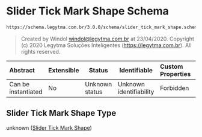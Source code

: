 # Slider Tick Mark Shape Schema

```txt
https://schema.legytma.com.br/3.0.0/schema/slider_tick_mark_shape.schema.json
```




> Created by Windol [windol@legytma.com.br](mailto:windol@legytma.com.br) at 23/04/2020.
> Copyright (c) 2020 Legytma Soluções Inteligentes (<https://legytma.com.br>). All rights reserved.
>

| Abstract            | Extensible | Status         | Identifiable            | Custom Properties | Additional Properties | Access Restrictions | Defined In                                                                                                |
| :------------------ | ---------- | -------------- | ----------------------- | :---------------- | --------------------- | ------------------- | --------------------------------------------------------------------------------------------------------- |
| Can be instantiated | No         | Unknown status | Unknown identifiability | Forbidden         | Allowed               | none                | [slider_tick_mark_shape.schema.json](../schema/slider_tick_mark_shape.schema.json) |

## Slider Tick Mark Shape Type

unknown ([Slider Tick Mark Shape](slider_tick_mark_shape.md))
